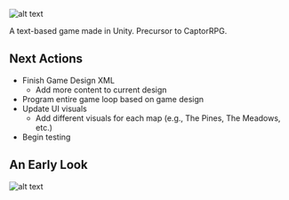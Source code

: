 ![alt text](https://github.com/pippom/CaptorTEXT/blob/master/CaptorTEXT-logo.png)

A text-based game made in Unity. Precursor to CaptorRPG.

## Next Actions
- Finish Game Design XML
  - Add more content to current design
- Program entire game loop based on game design
- Update UI visuals
  - Add different visuals for each map (e.g., The Pines, The Meadows, etc.)
- Begin testing

## An Early Look
![alt text](https://github.com/pippom/CaptorTEXT/blob/master/Screenshot_1.png)
